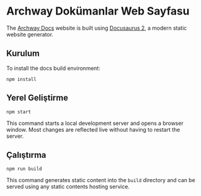 #  Archway Dokümanlar Web Sayfasu
The [Archway Docs](https://docs.archway.io/docs/overview/about/) website is built using [Docusaurus 2](https://docusaurus.io/), a modern static website generator.

## Kurulum

To install the docs build environment:

```console
npm install
```

## Yerel Geliştirme


```console
npm start
```

This command starts a local development server and opens a browser window. Most changes are reflected live without having to restart the server.

## Çalıştırma

```console
npm run build
```

This command generates static content into the `build` directory and can be served using any static contents hosting service.

